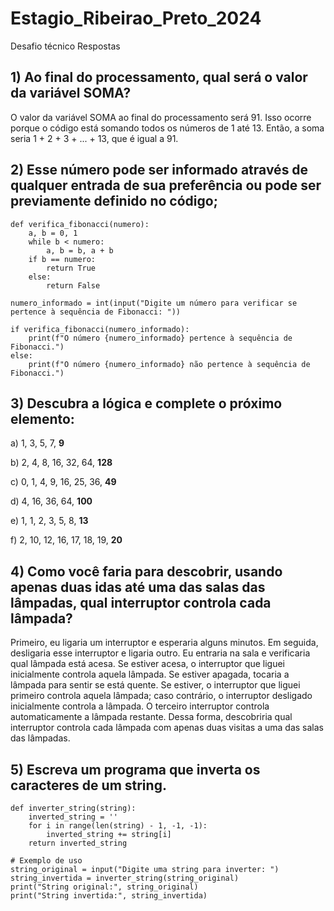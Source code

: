 # Estagio_Ribeirao_Preto_2024
Desafio técnico Respostas

## 1) Ao final do processamento, qual será o valor da variável SOMA?

O valor da variável SOMA ao final do processamento será 91. Isso ocorre porque o código está somando todos os números de 1 até 13. 
Então, a soma seria 1 + 2 + 3 + ... + 13, que é igual a 91.

## 2) Esse número pode ser informado através de qualquer entrada de sua preferência ou pode ser previamente definido no código;

```
def verifica_fibonacci(numero):
    a, b = 0, 1
    while b < numero:
        a, b = b, a + b
    if b == numero:
        return True
    else:
        return False

numero_informado = int(input("Digite um número para verificar se pertence à sequência de Fibonacci: "))

if verifica_fibonacci(numero_informado):
    print(f"O número {numero_informado} pertence à sequência de Fibonacci.")
else:
    print(f"O número {numero_informado} não pertence à sequência de Fibonacci.")
```

## 3) Descubra a lógica e complete o próximo elemento:

a) 1, 3, 5, 7, **9**

b) 2, 4, 8, 16, 32, 64, **128**

c) 0, 1, 4, 9, 16, 25, 36, **49**

d) 4, 16, 36, 64, **100**

e) 1, 1, 2, 3, 5, 8, **13**

f) 2, 10, 12, 16, 17, 18, 19, **20**

## 4) Como você faria para descobrir, usando apenas duas idas até uma das salas das lâmpadas, qual interruptor controla cada lâmpada?

Primeiro, eu ligaria um interruptor e esperaria alguns minutos. Em seguida, desligaria esse interruptor e ligaria outro. Eu entraria na sala e verificaria qual lâmpada está acesa. Se estiver acesa, o interruptor que liguei inicialmente controla aquela lâmpada. Se estiver apagada, tocaria a lâmpada para sentir se está quente. Se estiver, o interruptor que liguei primeiro controla aquela lâmpada; caso contrário, o interruptor desligado inicialmente controla a lâmpada. O terceiro interruptor controla automaticamente a lâmpada restante. Dessa forma, descobriria qual interruptor controla cada lâmpada com apenas duas visitas a uma das salas das lâmpadas.

## 5) Escreva um programa que inverta os caracteres de um string.

```
def inverter_string(string):
    inverted_string = ''
    for i in range(len(string) - 1, -1, -1):
        inverted_string += string[i]
    return inverted_string

# Exemplo de uso
string_original = input("Digite uma string para inverter: ")
string_invertida = inverter_string(string_original)
print("String original:", string_original)
print("String invertida:", string_invertida)
```
